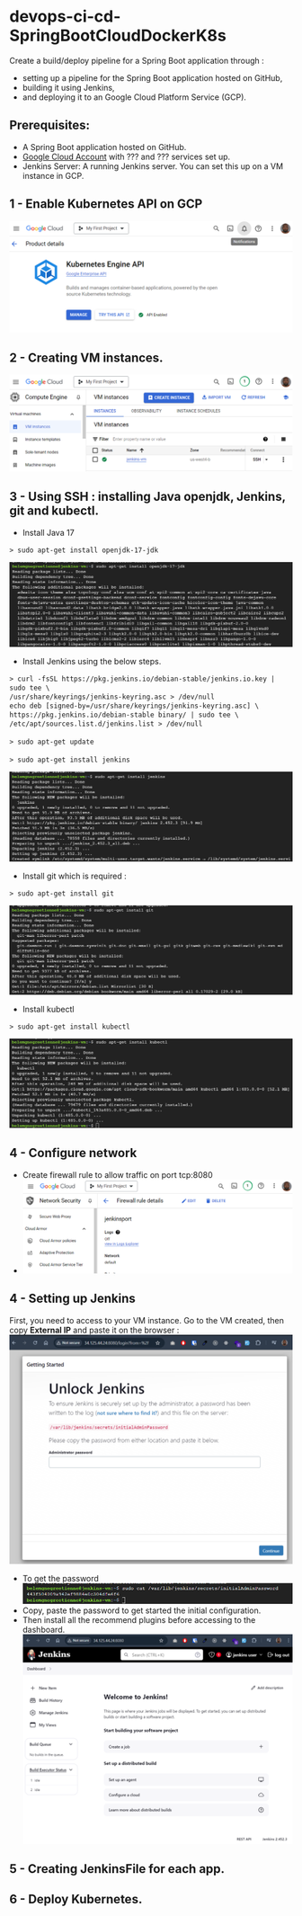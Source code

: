 # devops-ci-cd-SpringBootCloudDockerK8s
Create a build/deploy pipeline for a Spring Boot application through : 
- setting up a pipeline for the Spring Boot application hosted on GitHub, 
- building it using Jenkins, 
- and deploying it to an Google Cloud Platform Service (GCP).

## Prerequisites:
- A Spring Boot application hosted on GitHub.
- [Google Cloud Account](https://console.cloud.google.com/) with ??? and ??? services set up.
- Jenkins Server: A running Jenkins server. You can set this up on a VM instance in GCP.

## 1 - Enable Kubernetes API on GCP
![alt text](image.png)
## 2 - Creating VM instances.
![alt text](image-1.png)
## 3 - Using SSH : installing Java openjdk, Jenkins, git and kubectl.
- Install Java 17
```
> sudo apt-get install openjdk-17-jdk
```
![alt text](./resources/image-3.png)
- Install Jenkins using the below steps.
```
> curl -fsSL https://pkg.jenkins.io/debian-stable/jenkins.io.key |
sudo tee \
/usr/share/keyrings/jenkins-keyring.asc > /dev/null
echo deb [signed-by=/usr/share/keyrings/jenkins-keyring.asc] \
https://pkg.jenkins.io/debian-stable binary/ | sudo tee \
/etc/apt/sources.list.d/jenkins.list > /dev/null

> sudo apt-get update

> sudo apt-get install jenkins
```
![alt text](image-4.png)
- Install git which is required :
```
> sudo apt-get install git
```
![alt text](image-5.png)
- Install kubectl
```
> sudo apt-get install kubectl
```
![alt text](image-6.png)
## 4 - Configure network
- Create firewall rule to allow traffic on port tcp:8080
- ![alt text](image-7.png) 
## 4 - Setting up Jenkins
First, you need to access to your VM instance. Go to the VM created, then copy **External IP** and paste it on the browser : 
![alt text](image-8.png)
- To get the password 
![alt text](image-9.png)
- Copy, paste the password to get started the initial configuration. 
- Then install all the recommend plugins before accessing to the dashboard.
![alt text](image-11.png) 
## 5 - Creating JenkinsFile for each app.

## 6 - Deploy Kubernetes.

